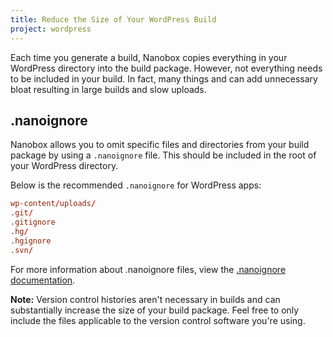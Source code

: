```yaml
---
title: Reduce the Size of Your WordPress Build
project: wordpress
---
```


Each time you generate a build, Nanobox copies everything in your WordPress directory into the build package. However, not everything needs to be included in your build. In fact, many things and can add unnecessary bloat resulting in large builds and slow uploads.

## .nanoignore
Nanobox allows you to omit specific files and directories from your build package by using a `.nanoignore` file. This should be included in the root of your WordPress directory.

Below is the recommended `.nanoignore` for WordPress apps:

```conf
wp-content/uploads/
.git/
.gitignore
.hg/
.hgignore
.svn/
```

For more information about .nanoignore files, view the [.nanoignore documentation](https://docs.nanobox.io/local-dev/nanoignore/).

**Note:** Version control histories aren't necessary in builds and can substantially increase the size of your build package. Feel free to only include the files applicable to the version control software you're using.
